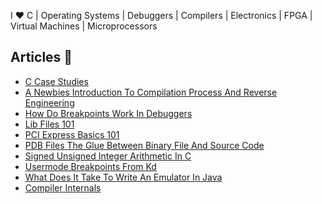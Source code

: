 I ❤️ C | Operating Systems | Debuggers | Compilers | Electronics | FPGA | Virtual Machines | Microprocessors

## Articles 🌱

- [C Case Studies](https://github.com/vineelkovvuri/vineelkovvuri/blob/master/articles/C-Case-Studies/Readme.md)
- [A Newbies Introduction To Compilation Process And Reverse Engineering](https://github.com/vineelkovvuri/vineelkovvuri/blob/master/articles/a-newbies-introduction-to-compilation-process-and-reverse-engineering/Readme.md)
- [How Do Breakpoints Work In Debuggers](https://github.com/vineelkovvuri/vineelkovvuri/blob/master/articles/How-Do-Breakpoints-Work-In-Debuggers/Readme.md)
- [Lib Files 101](https://github.com/vineelkovvuri/vineelkovvuri/blob/master/articles/Lib-Files-101/Readme.md)
- [PCI Express Basics 101](https://github.com/vineelkovvuri/vineelkovvuri/blob/master/articles/PCI-Express-Basics-101/Readme.md)
- [PDB Files The Glue Between Binary File And Source Code](https://github.com/vineelkovvuri/vineelkovvuri/blob/master/articles/PDB-Files-The-glue-between-the-binary-file-and-source-code/Readme.md)
- [Signed Unsigned Integer Arithmetic In C](https://github.com/vineelkovvuri/vineelkovvuri/blob/master/articles/Signed-Unsigned-Integer-Arithmetic-in-C/Readme.md)
- [Usermode Breakpoints From Kd](https://github.com/vineelkovvuri/vineelkovvuri/blob/master/articles/Usermode-Breakpoints-From-KD/Readme.md)
- [What Does It Take To Write An Emulator In Java](https://github.com/vineelkovvuri/vineelkovvuri/blob/master/articles/What-Does-It-Take-To-Write-An-Emulator-In-Java/Readme.md)
- [Compiler Internals](https://github.com/vineelkovvuri/vineelkovvuri/blob/master/articles/Compiler-Internals/Readme.md)

<!--
**vineelkovvuri/vineelkovvuri** is a ✨ _special_ ✨ repository because its `README.md` (this file) appears on your GitHub profile.

Here are some ideas to get you started:

- 🔭 I’m currently working on ...
- 🌱 I’m currently learning ...
- 👯 I’m looking to collaborate on ...
- 🤔 I’m looking for help with ...
- 💬 Ask me about ...
- 📫 How to reach me: ...
- 😄 Pronouns: ...
- ⚡ Fun fact: ...
-->

